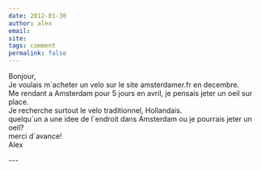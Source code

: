 ```yaml
---
date: 2012-01-30
author: alex
email: 
site: 
tags: comment
permalink: false
---
```


<p>Bonjour,<br />
Je voulais m´acheter un velo sur le site amsterdamer.fr en decembre.<br />
Me rendant a Amsterdam pour 5 jours en avril, je pensais jeter un oeil sur place.<br />
Je recherche surtout le velo traditionnel, Hollandais.<br />
quelqu´un a une idee de l´endroit dans Amsterdam ou je pourrais jeter un oeil?<br />
merci d´avance!<br />
Alex</p>
---